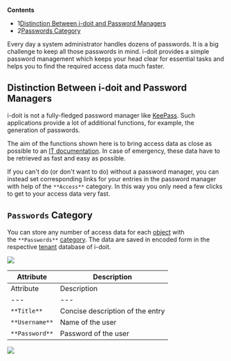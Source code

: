 **Contents**

*   1[Distinction Between i-doit and Password Managers](#ManagePasswords-DistinctionBetweeni-doitandPasswordManagers)
*   2[Passwords Category](#ManagePasswords-PasswordsCategory)

Every day a system administrator handles dozens of passwords. It is a big challenge to keep all those passwords in mind. i-doit provides a simple password management which keeps your head clear for essential tasks and helps you to find the required access data much faster.

Distinction Between i-doit and Password Managers
------------------------------------------------

i-doit is not a fully-fledged password manager like [KeePass](https://en.wikipedia.org/wiki/KeePass). Such applications provide a lot of additional functions, for example, the generation of passwords.

The aim of the functions shown here is to bring access data as close as possible to an [IT documentation](/display/en/Glossary). In case of emergency, these data have to be retrieved as fast and easy as possible.

If you can't do (or don't want to do) without a password manager, you can instead set corresponding links for your entries in the password manager with help of the `**Access**` category. In this way you only need a few clicks to get to your access data very fast.

**`Passwords`** Category
------------------------

You can store any number of access data for each [object](/display/en/Structure+of+the+IT+Documentation) with the `**Passwords**` [category](/display/en/Structure+of+the+IT+Documentation). The data are saved in encoded form in the respective [tenant](/display/en/Multi-Tenants) database of i-doit.

![](/download/attachments/61015750/image2017-4-27%2011%3A13%3A55.png?version=1&modificationDate=1493284433219&api=v2&effects=drop-shadow)

| Attribute | Description |
| --- | --- |
| Attribute | Description |
| --- | --- |
| `**Title**` | Concise description of the entry |
| `**Username**` | Name of the user |
| `**Password**` | Password of the user |

![](/download/attachments/61015750/image2017-4-27%2011%3A16%3A9.png?version=1&modificationDate=1493284567008&api=v2&effects=drop-shadow)